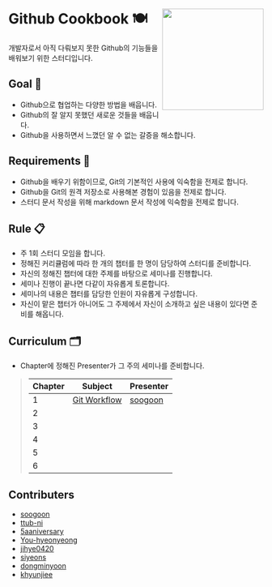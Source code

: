 # Github Cookbook 🍽 <img src="https://github.githubassets.com/images/modules/logos_page/Octocat.png" width="200" align=right>
개발자로서 아직 다뤄보지 못한 Github의 기능들을 배워보기 위한 스터디입니다.

## Goal 🌟

- Github으로 협업하는 다양한 방법을 배웁니다.
- Github의 잘 알지 못했던 새로운 것들을 배웁니다.
- Github을 사용하면서 느꼈던 알 수 없는 갈증을 해소합니다.

## Requirements 📌

- Github을 배우기 위함이므로, Git의 기본적인 사용에 익숙함을 전제로 합니다.
- Github을 Git의 원격 저장소로 사용해본 경험이 있음을 전제로 합니다.
- 스터디 문서 작성을 위해 markdown 문서 작성에 익숙함을 전제로 합니다.

## Rule 📋

- 주 1회 스터디 모임을 합니다.
- 정해진 커리큘럼에 따라 한 개의 챕터를 한 명이 담당하여 스터디를 준비합니다.
- 자신의 정해진 챕터에 대한 주제를 바탕으로 세미나를 진행합니다.
- 세미나 진행이 끝나면 다같이 자유롭게 토론합니다.
- 세미나의 내용은 챕터를 담당한 인원이 자유롭게 구성합니다.
- 자신이 맡은 챕터가 아니어도 그 주제에서 자신이 소개하고 싶은 내용이 있다면 준비를 해옵니다.

## Curriculum 🗂

- Chapter에 정해진 Presenter가 그 주의 세미나를 준비합니다.

> | Chapter | Subject                 | Presenter      |
> | ------- | ----------------------- | -------------- |
> | 1       |       [Git Workflow](Git-Github-Collaborating.md)       | [soogoon](https://github.com/soogoon) |
> | 2       |                         |                |
> | 3       |                         |                |
> | 4       |                         |                |
> | 5       |                         |                |
> | 6       |                         |                |

## Contributers

- [soogoon](https://github.com/soogoon)
- [ttub-ni](https://github.com/ttub-ni)
- [5aaniversary](https://github.com/5aaniversary)
- [You-hyeonyeong](https://github.com/You-hyeonyeong)
- [jihye0420](https://github.com/jihye0420)
- [siyeons](https://github.com/siyeons)
- [dongminyoon](https://github.com/dongminyoon)
- [khyunjiee](https://github.com/khyunjiee)
